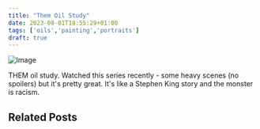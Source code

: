 ```yaml
---
title: "Them Oil Study"
date: 2023-08-01T18:55:29+01:00
tags: ['oils','painting','portraits']
draft: true
---
```

![Image](/2021-06-23-them-oil-study/them-study-oil-painting-steve-beadle-art.png)

THEM oil study. Watched this series recently - some heavy scenes (no spoilers) but it's pretty great. It's like a Stephen King story and the monster is racism.

## Related Posts
[](/posts//)

